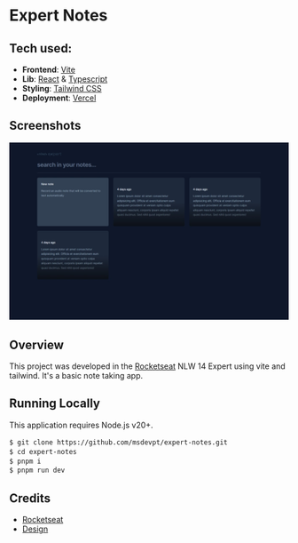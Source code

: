 # Expert Notes

## Tech used:

- **Frontend**: [Vite](https://vitejs.dev/)
- **Lib**: [React](https://reactjs.org/) & [Typescript](https://www.typescriptlang.org/)
- **Styling**: [Tailwind CSS](https://tailwindcss.com/)
- **Deployment**: [Vercel](https://vercel.com)

## Screenshots

<img src="media/home.jpeg" alt="Home" />

## Overview

This project was developed in the [Rocketseat](https://www.rocketseat.com.br/) NLW 14 Expert using vite and tailwind.
It's a basic note taking app.

## Running Locally

This application requires Node.js v20+.

```bash
$ git clone https://github.com/msdevpt/expert-notes.git
$ cd expert-notes
$ pnpm i
$ pnpm run dev
```

## Credits

- [Rocketseat](https://www.rocketseat.com.br/) 
- [Design](https://www.figma.com/community/file/1336456128647909148/nlw-expert-notes)